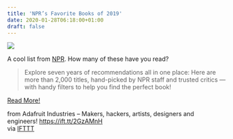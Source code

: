 ```yaml
---
title: 'NPR’s Favorite Books of 2019'
date: 2020-01-28T06:18:00+01:00
draft: false
---
```


![](https://cdn-blog.adafruit.com/uploads/2020/01/bookconcierge2019_wide-c586e16379bc671bd29903b38edf027296107f82-s600-c85.jpg)

A cool list from [NPR](https://apps.npr.org/best-books/#view=covers&year=2019). How many of these have you read?

> Explore seven years of recommendations all in one place: Here are more than 2,000 titles, hand-picked by NPR staff and trusted critics — with handy filters to help you find the perfect book!

[Read More!](https://apps.npr.org/best-books/#view=covers&year=2019)

  
  
from Adafruit Industries – Makers, hackers, artists, designers and engineers! https://ift.tt/2GzAMnH  
via [IFTTT](https://ifttt.com/?ref=da&site=blogger)